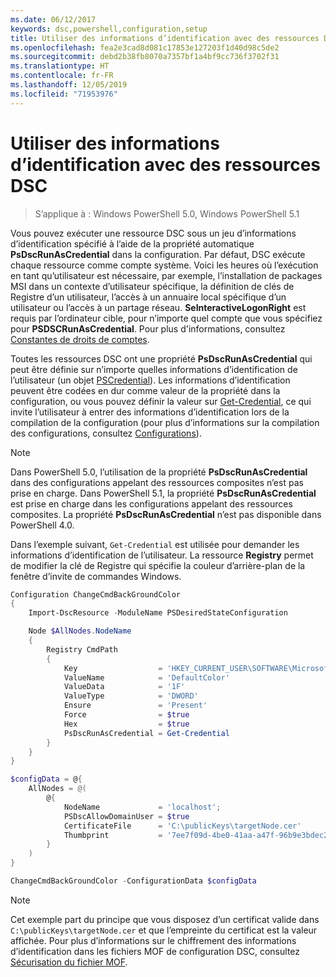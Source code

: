 ```yaml
---
ms.date: 06/12/2017
keywords: dsc,powershell,configuration,setup
title: Utiliser des informations d’identification avec des ressources DSC
ms.openlocfilehash: fea2e3cad8d081c17853e127203f1d40d98c5de2
ms.sourcegitcommit: debd2b38fb8070a7357bf1a4bf9cc736f3702f31
ms.translationtype: HT
ms.contentlocale: fr-FR
ms.lasthandoff: 12/05/2019
ms.locfileid: "71953976"
---
```

# <a name="use-credentials-with-dsc-resources"></a>Utiliser des informations d’identification avec des ressources DSC

> S’applique à : Windows PowerShell 5.0, Windows PowerShell 5.1

Vous pouvez exécuter une ressource DSC sous un jeu d’informations d’identification spécifié à l’aide de la propriété automatique **PsDscRunAsCredential** dans la configuration. Par défaut, DSC exécute chaque ressource comme compte système. Voici les heures où l’exécution en tant qu’utilisateur est nécessaire, par exemple, l’installation de packages MSI dans un contexte d’utilisateur spécifique, la définition de clés de Registre d’un utilisateur, l’accès à un annuaire local spécifique d’un utilisateur ou l’accès à un partage réseau. **SeInteractiveLogonRight** est requis par l’ordinateur cible, pour n’importe quel compte que vous spécifiez pour **PSDSCRunAsCredential**. Pour plus d'informations, consultez [Constantes de droits de comptes](/windows/desktop/secauthz/account-rights-constants).

Toutes les ressources DSC ont une propriété **PsDscRunAsCredential** qui peut être définie sur n’importe quelles informations d’identification de l’utilisateur (un objet [PSCredential](/dotnet/api/system.management.automation.pscredential)). Les informations d’identification peuvent être codées en dur comme valeur de la propriété dans la configuration, ou vous pouvez définir la valeur sur [Get-Credential](/powershell/module/Microsoft.PowerShell.Security/Get-Credential), ce qui invite l’utilisateur à entrer des informations d’identification lors de la compilation de la configuration (pour plus d’informations sur la compilation des configurations, consultez [Configurations](configurations.md)).

> [!NOTE]
> Dans PowerShell 5.0, l’utilisation de la propriété **PsDscRunAsCredential** dans des configurations appelant des ressources composites n’est pas prise en charge. Dans PowerShell 5.1, la propriété **PsDscRunAsCredential** est prise en charge dans les configurations appelant des ressources composites. La propriété **PsDscRunAsCredential** n’est pas disponible dans PowerShell 4.0.

Dans l’exemple suivant, `Get-Credential` est utilisée pour demander les informations d’identification de l’utilisateur. La ressource **Registry** permet de modifier la clé de Registre qui spécifie la couleur d’arrière-plan de la fenêtre d’invite de commandes Windows.

```powershell
Configuration ChangeCmdBackGroundColor
{
    Import-DscResource -ModuleName PSDesiredStateConfiguration

    Node $AllNodes.NodeName
    {
        Registry CmdPath
        {
            Key                  = 'HKEY_CURRENT_USER\SOFTWARE\Microsoft\Command Processor'
            ValueName            = 'DefaultColor'
            ValueData            = '1F'
            ValueType            = 'DWORD'
            Ensure               = 'Present'
            Force                = $true
            Hex                  = $true
            PsDscRunAsCredential = Get-Credential
        }
    }
}

$configData = @{
    AllNodes = @(
        @{
            NodeName             = 'localhost';
            PSDscAllowDomainUser = $true
            CertificateFile      = 'C:\publicKeys\targetNode.cer'
            Thumbprint           = '7ee7f09d-4be0-41aa-a47f-96b9e3bdec25'
        }
    )
}

ChangeCmdBackGroundColor -ConfigurationData $configData
```

> [!NOTE]
> Cet exemple part du principe que vous disposez d’un certificat valide dans `C:\publicKeys\targetNode.cer` et que l’empreinte du certificat est la valeur affichée. Pour plus d’informations sur le chiffrement des informations d’identification dans les fichiers MOF de configuration DSC, consultez [Sécurisation du fichier MOF](../pull-server/secureMOF.md).
